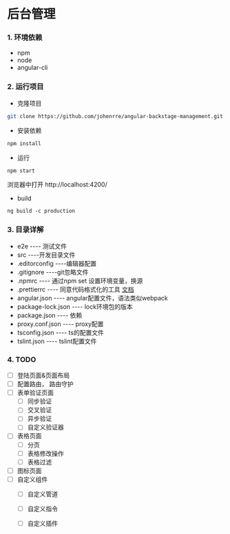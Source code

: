 # 后台管理
### 1. 环境依赖

 - npm
 - node
 - angular-cli	

### 2. 运行项目

- 克隆项目

```sh
git clone https://github.com/johenrre/angular-backstage-management.git
```

- 安装依赖

```sh
npm install
```

- 运行

```sh
npm start
```
浏览器中打开 http://localhost:4200/

- build

```
ng build -c production
```

### 3. 目录详解

- e2e                                                            ---- 测试文件
- src                                                              ----开发目录文件
- .editorconfig                                             ----编辑器配置
- .gitignore                                                   ----git忽略文件
- .npmrc                                                       ---- 通过npm set 设置环境变量，换源
- .prettierrc                                                  ---- 同意代码格式化的工具 [文档](https://juejin.im/post/5a7d70496fb9a063317c47f1)
- angular.json                                              ---- angular配置文件，语法类似webpack
- package-lock.json                                    ---- lock环境包的版本
- package.json                                             ---- 依赖
- proxy.conf.json                                         ---- proxy配置
- tsconfig.json                                              ---- ts的配置文件
- tslint.json                                                   ---- tslint配置文件

### 4. TODO

- [ ] 登陆页面&页面布局
- [ ] 配置路由， 路由守护
- [ ] 表单验证页面
  - [ ] 同步验证
  - [ ] 交叉验证
  - [ ] 异步验证
  - [ ] 自定义验证器
- [ ] 表格页面
  - [ ] 分页
  - [ ] 表格修改操作
  - [ ] 表格过滤
- [ ] 图标页面
- [ ] 自定义组件
  - [ ] 自定义管道

  - [ ] 自定义指令

  - [ ] 自定义插件



